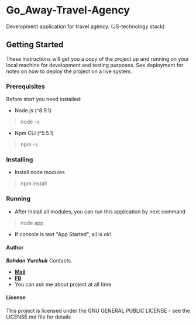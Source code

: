 # Go_Away-Travel-Agency
Development application for travel agency. (JS-technology stack)

## Getting Started
These instructions will get you a copy of the project up and running
on your local machine for development and testing purposes. See
deployment for notes on how to deploy the project on a live system.

### Prerequisites
Before start you need installed:
- Node.js (^8.9.1)
>node -v
- Npm CLI (^5.5.1)
>npm -v

### Installing
- Install node modules
>npm install

### Running
- After Install all modules, you can run this application
by next command
>node app
- If console is text "App Started", all is ok!

#### Author
***Bohdan Yurchuk***
Contacts
* ****[Mail](mailto:yurchuck.dev@gmail.com)****
* ****[FB](https://www.facebook.com/profile.php?id=100008410683155)****
* You can ask me about project at all time

#### License
This project is licensed under the GNU GENERAL PUBLIC LICENSE -
see the LICENSE.md file for details